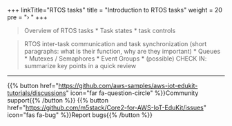 +++
linkTitle="RTOS tasks"
title = "Introduction to RTOS tasks"
weight = 20
pre = "› "
+++

>  Overview of RTOS tasks
>     * Task states
>     * task controls


>  RTOS inter-task communication and task synchronization 
>     (short paragraphs: what is their function, why are they important)
>     * Queues
>     * Mutexes / Semaphores
>     * Event Groups
>     * (possible) CHECK IN: summarize key points in a quick review



---
{{% button href="https://github.com/aws-samples/aws-iot-edukit-tutorials/discussions" icon="far fa-question-circle" %}}Community support{{% /button %}} {{% button href="https://github.com/m5stack/Core2-for-AWS-IoT-EduKit/issues" icon="fas fa-bug" %}}Report bugs{{% /button %}}